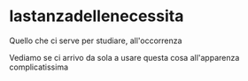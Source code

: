 # lastanzadellenecessita
Quello che ci serve per studiare, all'occorrenza

Vediamo se ci arrivo da sola a usare questa cosa all'apparenza complicatissima
